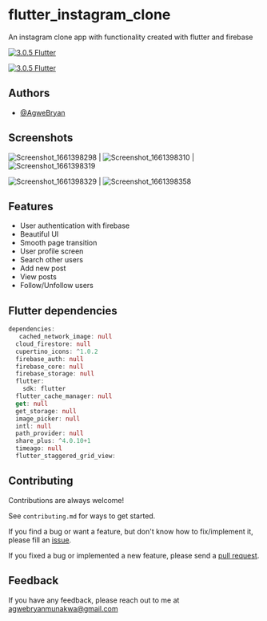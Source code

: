 # flutter_instagram_clone

An instagram clone app with functionality created with flutter and firebase

[![3.0.5 Flutter](https://img.shields.io/badge/Flutter-3.0.5-blue)](https://flutter.io)

[![3.0.5 Flutter](https://img.shields.io/badge/Flutter__instagram_clone-0.0.1-red)](https://github.com/AgweBryan/flutter_instagram_clone)


## Authors

- [@AgweBryan](https://www.github.com/AgweBryan)


## Screenshots

![Screenshot_1661398298](https://user-images.githubusercontent.com/73445540/187104194-83e2894d-4fdb-40bd-bc71-990457dde812.png) | ![Screenshot_1661398310](https://user-images.githubusercontent.com/73445540/187104247-f049f336-f773-4396-a1a3-01c081255ca1.png) |![Screenshot_1661398319](https://user-images.githubusercontent.com/73445540/187104270-a4fe8967-95b8-4153-9a0e-c76778926acc.png)

![Screenshot_1661398329](https://user-images.githubusercontent.com/73445540/187104290-241d49de-4ff9-4156-b5cf-2fd77f0f4fa4.png) | ![Screenshot_1661398358](https://user-images.githubusercontent.com/73445540/187104322-3ef5f847-8bc6-4428-8a54-3e21ead34b99.png) 

## Features

- User authentication with firebase
- Beautiful UI
- Smooth page transition
- User profile screen
- Search other users 
- Add new post
- View posts
- Follow/Unfollow users



## Flutter dependencies

```dart
dependencies:
   cached_network_image: null
  cloud_firestore: null
  cupertino_icons: ^1.0.2
  firebase_auth: null
  firebase_core: null
  firebase_storage: null
  flutter:
    sdk: flutter
  flutter_cache_manager: null
  get: null
  get_storage: null
  image_picker: null
  intl: null
  path_provider: null
  share_plus: ^4.0.10+1
  timeago: null
  flutter_staggered_grid_view:

```


## Contributing

Contributions are always welcome!

See `contributing.md` for ways to get started.

If you find a bug or want a feature, but don't know how to fix/implement it, please fill an [issue](https://github.com/AgweBryan/flutter_instagram_clone/issues).

If you fixed a bug or implemented a new feature, please send a [pull request](https://github.com/AgweBryan/flutter_instagram_clone/pulls).


## Feedback

If you have any feedback, please reach out to me at agwebryanmunakwa@gmail.com
